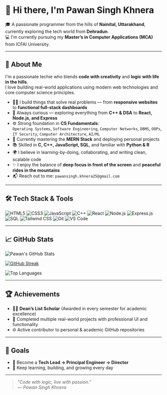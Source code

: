 # 👋 Hi there, I'm Pawan Singh Khnera

🎓 A passionate programmer from the hills of **Nainital, Uttarakhand**, currently exploring the tech world from **Dehradun**.  
💻 I'm currently pursuing my **Master’s in Computer Applications (MCA)** from ICFAI University.

---

## 🚀 About Me

I'm a passionate techie who blends **code with creativity** and **logic with life in the hills**.  
I love building real-world applications using modern web technologies and core computer science principles.

- 👨‍💻 I build things that solve real problems — from **responsive websites** to **functional full-stack dashboards**
- 🧠 Always curious — exploring everything from **C++ & DSA** to **React, Node.js, and Express**
- ⚙️ Strong foundation in **CS Fundamentals**:  
  `Operating Systems`, `Software Engineering`, `Computer Networks`, `DBMS`, `OOPs`, `IT Security`, `Computer Architecture`, `AI/ML`
- 🌱 Currently mastering the **MERN Stack** and deploying personal projects
- 📚 Skilled in **C, C++, JavaScript, SQL**, and familiar with **Python & R**
- 🌍 I believe in learning-by-doing, collaborating, and writing clean, scalable code
- ✨ I enjoy the balance of **deep focus in front of the screen** and **peaceful rides in the mountains**
- 📬 Reach out to me: `pawansingh.khnera25@gmail.com`


---

## 🛠️ Tech Stack & Tools

![HTML5](https://img.shields.io/badge/-HTML5-E34F26?style=flat-square&logo=html5&logoColor=white)
![CSS3](https://img.shields.io/badge/-CSS3-1572B6?style=flat-square&logo=css3)
![JavaScript](https://img.shields.io/badge/-JavaScript-F7DF1E?style=flat-square&logo=javascript)
![C++](https://img.shields.io/badge/-C++-00599C?style=flat-square&logo=c%2b%2b&logoColor=white)
![React](https://img.shields.io/badge/-React-61DAFB?style=flat-square&logo=react)
![Node.js](https://img.shields.io/badge/-Node.js-339933?style=flat-square&logo=node.js)
![Express.js](https://img.shields.io/badge/-Express.js-000000?style=flat-square&logo=express&logoColor=white)
![SQL](https://img.shields.io/badge/-SQL-4479A1?style=flat-square&logo=mysql&logoColor=white)
![Tailwind CSS](https://img.shields.io/badge/-Tailwind-38B2AC?style=flat-square&logo=tailwind-css)
![Git](https://img.shields.io/badge/-Git-F05032?style=flat-square&logo=git)
![VS Code](https://img.shields.io/badge/-VS%20Code-007ACC?style=flat-square&logo=visual-studio-code)


---


## 📈 GitHub Stats

![Pawan's GitHub Stats](https://github-readme-stats.vercel.app/api?username=PawanSinghKhnera02&show_icons=true&theme=tokyonight&count_private=true&cache_seconds=1800)


[![GitHub Streak](https://streak-stats.demolab.com?user=PawanSinghKhnera02&theme=tokyonight&hide_border=true)](https://github.com/PawanSinghKhnera02)



![Top Languages](https://github-readme-stats.vercel.app/api/top-langs/?username=PawanSinghKhnera02&layout=compact&theme=tokyonight)

---

## 🏆 Achievements

- 🧑‍🎓 **Dean’s List Scholar** (Awarded in every semester for academic excellence)
- 📁 Completed multiple real-world projects with professional UI and functionality
- 🌐 Active contributor to personal & academic GitHub repositories

---

## 🧭 Goals

- 🔭 Become a **Tech Lead → Principal Engineer → Director**
- 🎯 Keep learning, building, and growing every day

---

> _"Code with logic, live with passion."_  
> — *Pawan Singh Khnera*

